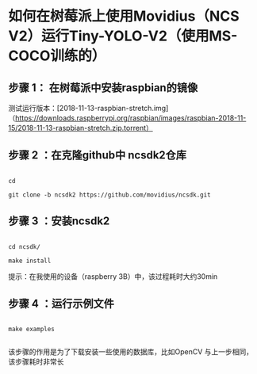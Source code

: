 # 如何在树莓派上使用Movidius（NCS V2）运行Tiny-YOLO-V2（使用MS-COCO训练的）


## 步骤 1： 在树莓派中安装raspbian的镜像
测试运行版本：[2018-11-13-raspbian-stretch.img]（https://downloads.raspberrypi.org/raspbian/images/raspbian-2018-11-15/2018-11-13-raspbian-stretch.zip.torrent）

## 步骤 2 ：在克隆github中 ncsdk2仓库
 ```shell

cd 

git clone -b ncsdk2 https://github.com/movidius/ncsdk.git

 ```
 
## 步骤 3 ：安装ncsdk2
 ```shell

cd ncsdk/

make install

 ```
 提示：在我使用的设备（raspberry 3B）中，该过程耗时大约30min
 
 ## 步骤 4 ：运行示例文件
 
 ```shell

make examples


 ```
 该步骤的作用是为了下载安装一些使用的数据库，比如OpenCV
 与上一步相同，该步骤耗时非常长
